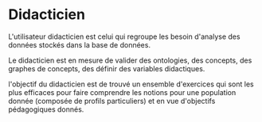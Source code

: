 # Didacticien

L'utilisateur didacticien est celui qui regroupe les besoin d'analyse des données stockés dans la base de données.

Le didacticien est en mesure de valider des ontologies, des concepts, des graphes de concepts, des définir des variables didactiques.  

l'objectif du didacticien est de trouvé un ensemble d'exercices qui sont les plus efficaces pour faire comprendre les notions pour une population donnée (composée de profils particuliers) et en vue d'objectifs pédagogiques donnés.



